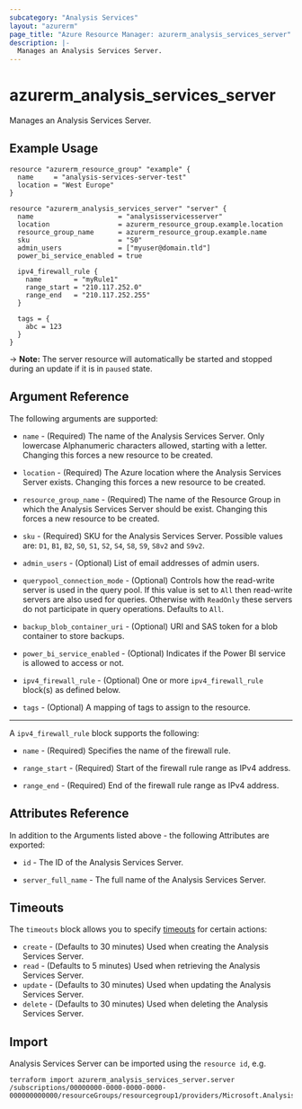 ```yaml
---
subcategory: "Analysis Services"
layout: "azurerm"
page_title: "Azure Resource Manager: azurerm_analysis_services_server"
description: |-
  Manages an Analysis Services Server.
---
```


# azurerm_analysis_services_server

Manages an Analysis Services Server.

## Example Usage

```hcl
resource "azurerm_resource_group" "example" {
  name     = "analysis-services-server-test"
  location = "West Europe"
}

resource "azurerm_analysis_services_server" "server" {
  name                     = "analysisservicesserver"
  location                 = azurerm_resource_group.example.location
  resource_group_name      = azurerm_resource_group.example.name
  sku                      = "S0"
  admin_users              = ["myuser@domain.tld"]
  power_bi_service_enabled = true

  ipv4_firewall_rule {
    name        = "myRule1"
    range_start = "210.117.252.0"
    range_end   = "210.117.252.255"
  }

  tags = {
    abc = 123
  }
}
```

-> **Note:** The server resource will automatically be started and stopped during an update if it is in `paused` state.

## Argument Reference

The following arguments are supported:

* `name` - (Required) The name of the Analysis Services Server. Only lowercase Alphanumeric characters allowed, starting with a letter. Changing this forces a new resource to be created.

* `location` - (Required) The Azure location where the Analysis Services Server exists. Changing this forces a new resource to be created.

* `resource_group_name` - (Required) The name of the Resource Group in which the Analysis Services Server should be exist. Changing this forces a new resource to be created.

* `sku` - (Required) SKU for the Analysis Services Server. Possible values are: `D1`, `B1`, `B2`, `S0`, `S1`, `S2`, `S4`, `S8`, `S9`, `S8v2` and `S9v2`.

* `admin_users` - (Optional) List of email addresses of admin users.

* `querypool_connection_mode` - (Optional) Controls how the read-write server is used in the query pool. If this value is set to `All` then read-write servers are also used for queries. Otherwise with `ReadOnly` these servers do not participate in query operations. Defaults to `All`.

* `backup_blob_container_uri` - (Optional) URI and SAS token for a blob container to store backups.

* `power_bi_service_enabled` - (Optional) Indicates if the Power BI service is allowed to access or not.

* `ipv4_firewall_rule` - (Optional) One or more `ipv4_firewall_rule` block(s) as defined below.

* `tags` - (Optional) A mapping of tags to assign to the resource.

---

A `ipv4_firewall_rule` block supports the following:

* `name` - (Required) Specifies the name of the firewall rule.

* `range_start` - (Required) Start of the firewall rule range as IPv4 address.

* `range_end` - (Required) End of the firewall rule range as IPv4 address.

## Attributes Reference

In addition to the Arguments listed above - the following Attributes are exported:

* `id` - The ID of the Analysis Services Server.

* `server_full_name` - The full name of the Analysis Services Server.

## Timeouts

The `timeouts` block allows you to specify [timeouts](https://www.terraform.io/language/resources/syntax#operation-timeouts) for certain actions:

* `create` - (Defaults to 30 minutes) Used when creating the Analysis Services Server.
* `read` - (Defaults to 5 minutes) Used when retrieving the Analysis Services Server.
* `update` - (Defaults to 30 minutes) Used when updating the Analysis Services Server.
* `delete` - (Defaults to 30 minutes) Used when deleting the Analysis Services Server.

## Import

Analysis Services Server can be imported using the `resource id`, e.g.

```shell
terraform import azurerm_analysis_services_server.server /subscriptions/00000000-0000-0000-0000-000000000000/resourceGroups/resourcegroup1/providers/Microsoft.AnalysisServices/servers/server1
```
